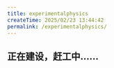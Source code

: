 ```yaml
---
title: experimentalphysics
createTime: 2025/02/23 13:44:42
permalink: /experimentalphysics/
---
```

## 正在建设，赶工中......
